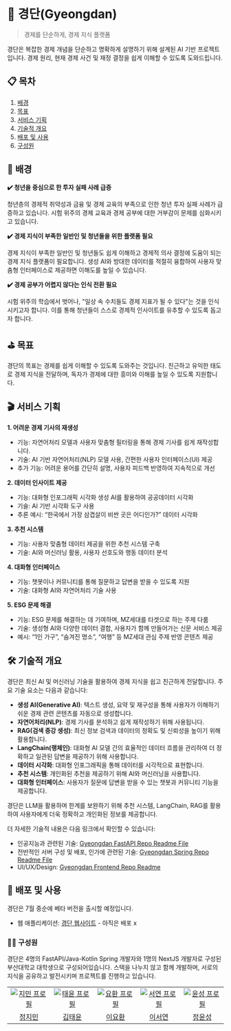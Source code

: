 # 🍡 경단(Gyeongdan)

> 경제를 단순하게, 경제 지식 플랫폼

경단은 복잡한 경제 개념을 단순하고 명확하게 설명하기 위해 설계된 AI 기반 프로젝트입니다. 경제 원리, 현재 경제 사건 및 재정 결정을 쉽게 이해할 수 있도록 도와드립니다.

## 📋 목차

1. [배경](#-배경)
2. [목표](#-목표)
3. [서비스 기획](#-서비스-기획)
4. [기술적 개요](#-기술적-개요)
5. [배포 및 사용](#-배포-및-사용)
6. [구성원](#-구성원)

## 🌁 배경

**✔️ 청년을 중심으로 한 투자 실패 사례 급증**

청년층의 경제적 취약성과 금융 및 경제 교육의 부족으로 인한 청년 투자 실패 사례가 급증하고 있습니다. 시험 위주의 경제 교육과 경제 공부에 대한 거부감이 문제를 심화시키고 있습니다.

**✔️ 경제 지식이 부족한 일반인 및 청년들을 위한 플랫폼 필요**

경제 지식이 부족한 일반인 및 청년들도 쉽게 이해하고 경제적 의사 결정에 도움이 되는 경제 지식 플랫폼이 필요합니다. 생성 AI와 방대한 데이터를 적절히 융합하여 사용자 맞춤형 인터페이스로 제공하면 이해도를 높일 수 있습니다.

**✔️ 경제 공부가 어렵지 않다는 인식 전환 필요**

시험 위주의 학습에서 벗어나, "일상 속 수치들도 경제 지표가 될 수 있다"는 것을 인식시키고자 합니다. 이를 통해 청년들이 스스로 경제적 인사이트를 유추할 수 있도록 돕고자 합니다.

## ⛳️ 목표

경단의 목표는 경제를 쉽게 이해할 수 있도록 도와주는 것입니다. 친근하고 유익한 태도로 경제 지식을 전달하며, 독자가 경제에 대한 흥미와 이해를 높일 수 있도록 지원합니다.

## 🎬 서비스 기획

**1. 어려운 경제 기사의 재생성**

- 기능: 자연어처리 모델과 사용자 맞춤형 필터링을 통해 경제 기사를 쉽게 재작성합니다.
- 기술: AI 기반 자연어처리(NLP) 모델 사용, 간편한 사용자 인터페이스(UI) 제공
- 추가 기능: 어려운 용어를 간단히 설명, 사용자 피드백 반영하여 지속적으로 개선

**2. 데이터 인사이트 제공**

- 기능: 대화형 인포그래픽 시각화 생성 AI를 활용하여 공공데이터 시각화
- 기술: AI 기반 시각화 도구 사용
- 추론 예시: “한국에서 가장 삼겹살이 비싼 곳은 어디인가?” 데이터 시각화

**3. 추천 시스템**

- 기능: 사용자 맞춤형 데이터 제공을 위한 추천 시스템 구축
- 기술: AI와 머신러닝 활용, 사용자 선호도와 행동 데이터 분석

**4. 대화형 인터페이스**

- 기능: 챗봇이나 커뮤니티를 통해 질문하고 답변을 받을 수 있도록 지원
- 기술: 대화형 AI와 자연어처리 기술 사용

**5. ESG 문제 해결**

- 기능: ESG 문제를 해결하는 데 기여하며, MZ세대를 타겟으로 하는 주제 다룸
- 기술: 생성형 AI와 다양한 데이터 결합, 사용자가 함께 만들어가는 신문 서비스 제공
- 예시: “1인 가구”, “숨겨진 명소”, “여행” 등 MZ세대 관심 주제 반영 콘텐츠 제공

## 🛠 기술적 개요
경단은 최신 AI 및 머신러닝 기술을 활용하여 경제 지식을 쉽고 친근하게 전달합니다. 주요 기술 요소는 다음과 같습니다:

- **생성 AI(Generative AI)**: 텍스트 생성, 요약 및 재구성을 통해 사용자가 이해하기 쉬운 경제 관련 콘텐츠를 자동으로 생성합니다.
- **자연어처리(NLP)**: 경제 기사를 분석하고 쉽게 재작성하기 위해 사용됩니다.
- **RAG(검색 증강 생성)**: 최신 정보 검색과 데이터의 정확도 및 신뢰성을 높이기 위해 활용합니다.
- **LangChain(랭체인)**: 대화형 AI 모델 간의 효율적인 데이터 흐름을 관리하여 더 정확하고 일관된 답변을 제공하기 위해 사용합니다.
- **데이터 시각화**: 대화형 인포그래픽을 통해 데이터를 시각적으로 표현합니다.
- **추천 시스템**: 개인화된 추천을 제공하기 위해 AI와 머신러닝을 사용합니다.
- **대화형 인터페이스**: 사용자가 질문에 답변을 받을 수 있는 챗봇과 커뮤니티 기능을 제공합니다.


경단은 LLM을 활용하며 한계를 보완하기 위해 추천 시스템, LangChain, RAG를 활용하여 사용자에게 더욱 정확하고 개인화된 정보를 제공합니다.

더 자세한 기술적 내용은 다음 링크에서 확인할 수 있습니다:

- 인공지능과 관련된 기술: [Gyeongdan FastAPI Repo Readme File](https://github.com/Gyeongdan/gyeongdan-server-fastapi)
- 전반적인 서버 구성 및 배포, 인가에 관련된 기술: [Gyeongdan Spring Repo Readme File](https://github.com/Gyeongdan/gyeongdan-server-spring)
- UI/UX/Design: [Gyeongdan Frontend Repo Readme](https://github.com/Gyeongdan/gyeongdan-frontend)


## 🚀 배포 및 사용

경단은 7월 중순에 베타 버전을 출시할 예정입니다.

- 웹 애플리케이션: [경단 웹사이트]() - 아직은 배포 x

### 🧑‍💻 구성원

경단은 4명의 FastAPI/Java-Kotlin Spring 개발자와 1명의 NextJS 개발자로 구성된 부산대학교 대학생으로 구성되어있습니다. 스택을 나누지 않고 함께 개발하며, 서로의 지식을 공유하고 발전시키며 프로젝트를 진행하고 있습니다.
<table>
  <tr>
    <td align="center" width="200px">
      <a href="https://github.com/stopmin" target="_blank">
        <img src="https://avatars.githubusercontent.com/u/108014449?v=4" alt="지민 프로필" />
      </a>
    </td>
    <td align="center" width="200px">
      <a href="https://github.com/pykido" target="_blank">
        <img src="https://avatars.githubusercontent.com/u/77539625?v=4" alt="태윤 프로필" />
      </a>
    </td>
    <td align="center" width="200px">
      <a href="https://github.com/Vackam" target="_blank">
        <img src="https://avatars.githubusercontent.com/u/53655740?v=4" alt="요환 프로필" />
      </a>
    </td>
    <td align="center" width="200px">
      <a href="https://github.com/yeonddori" target="_blank">
        <img src="https://avatars.githubusercontent.com/u/126975394?v=4" alt="서연 프로필" />
      </a>
    </td>
    <td align="center" width="200px">
      <a href="https://github.com/YunseongJeong" target="_blank">
        <img src="https://avatars.githubusercontent.com/u/88422717?v=4" alt="윤성 프로필" />
      </a>
    </td>
  </tr>
  <tr>
    <td align="center">
      <a href="https://github.com/stopmin" target="_blank">
        정지민
      </a>
    </td>
    <td align="center">
      <a href="https://github.com/pykido" target="_blank">
        김태윤
      </a>
    </td>
    <td align="center">
      <a href="https://github.com/Vackam" target="_blank">
        이요환
      </a>
    </td>
    <td align="center">
      <a href="https://github.com/yeonddori" target="_blank">
        이서연
      </a>
    </td>
    <td align="center">
      <a href="https://github.com/YunseongJeong" target="_blank">
        정윤성
      </a>
    </td>
  </tr>
</table>
